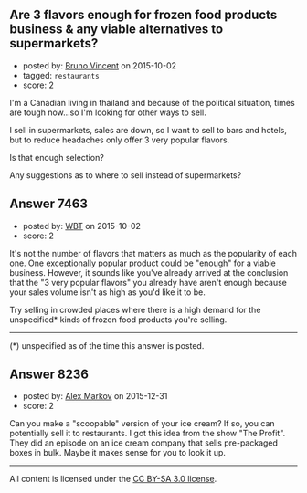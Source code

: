 ## Are 3 flavors enough for frozen food products business & any viable alternatives to supermarkets?

- posted by: [Bruno  Vincent](https://stackexchange.com/users/2600915/bruno-vincent) on 2015-10-02
- tagged: `restaurants`
- score: 2

<p>I'm  a Canadian living in thailand and because of the political situation, times are tough now...so I'm looking for other ways to sell.</p>

<p>I sell in supermarkets, sales are down, so I want to sell to bars and hotels, but to reduce headaches only offer 3 very popular flavors.</p>

<p>Is that enough selection?</p>

<p>Any suggestions as to where to sell instead of supermarkets?</p>



## Answer 7463

- posted by: [WBT](https://stackexchange.com/users/420593/wbt) on 2015-10-02
- score: 2

<p>It's not the number of flavors that matters as much as the popularity of each one.  One exceptionally popular product could be "enough"  for a viable business.  However, it sounds like you've already arrived at the conclusion that the "3 very popular flavors" you already have aren't enough because your sales volume isn't as high as you'd like it to be.</p>

<p>Try selling in crowded places where there is a high demand for the unspecified* kinds of frozen food products you're selling.  </p>

<hr>

<p>(*) unspecified as of the time this answer is posted.</p>



## Answer 8236

- posted by: [Alex Markov](https://stackexchange.com/users/1814004/alex-markov) on 2015-12-31
- score: 2

<p>Can you make a "scoopable" version of your ice cream? If so, you can potentially sell it to restaurants. I got this idea from the show "The Profit". They did an episode on an ice cream company that sells pre-packaged boxes in bulk. Maybe it makes sense for you to look it up.</p>




---

All content is licensed under the [CC BY-SA 3.0 license](https://creativecommons.org/licenses/by-sa/3.0/).
